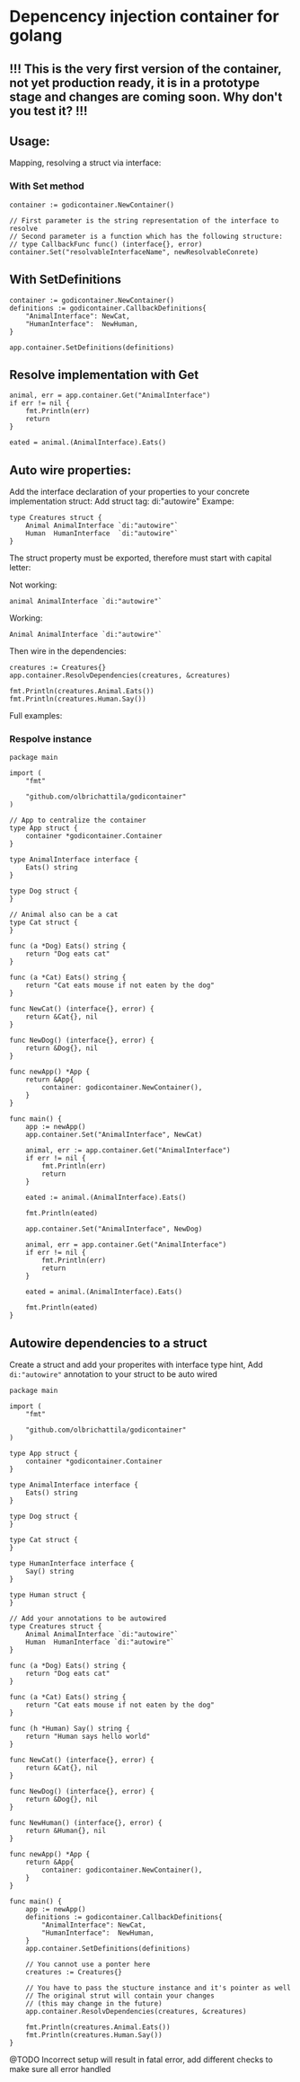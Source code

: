 # Depencency injection container for golang

## !!! This is the very first version of the container, not yet production ready, it is in a prototype stage and changes are coming soon. Why don't you test it?  !!!

## Usage:

Mapping, resolving a struct via interface:

### With Set method 
```
container := godicontainer.NewContainer()

// First parameter is the string representation of the interface to resolve
// Second parameter is a function which has the following structure:
// type CallbackFunc func() (interface{}, error)
container.Set("resolvableInterfaceName", newResolvableConrete)
```

## With SetDefinitions
```
container := godicontainer.NewContainer()
definitions := godicontainer.CallbackDefinitions{
	"AnimalInterface": NewCat,
	"HumanInterface":  NewHuman,
}

app.container.SetDefinitions(definitions)
```

## Resolve implementation with Get

```
animal, err = app.container.Get("AnimalInterface")
if err != nil {
	fmt.Println(err)
	return
}

eated = animal.(AnimalInterface).Eats()
```

## Auto wire properties:

Add the interface declaration of your properties to your concrete implementation struct: Add struct tag: di:"autowire"
Exampe:

```
type Creatures struct {
	Animal AnimalInterface `di:"autowire"`
	Human  HumanInterface  `di:"autowire"`
}
```

The struct property must be exported, therefore must start with capital letter:

Not working: 
```
animal AnimalInterface `di:"autowire"`
```
Working:
```
Animal AnimalInterface `di:"autowire"`
```

Then wire in the dependencies:
```
creatures := Creatures{}
app.container.ResolvDependencies(creatures, &creatures)

fmt.Println(creatures.Animal.Eats())
fmt.Println(creatures.Human.Say())
```

Full examples:

### Respolve instance
```
package main

import (
	"fmt"

	"github.com/olbrichattila/godicontainer"
)

// App to centralize the container
type App struct {
	container *godicontainer.Container
}

type AnimalInterface interface {
	Eats() string
}

type Dog struct {
}

// Animal also can be a cat
type Cat struct {
}

func (a *Dog) Eats() string {
	return "Dog eats cat"
}

func (a *Cat) Eats() string {
	return "Cat eats mouse if not eaten by the dog"
}

func NewCat() (interface{}, error) {
	return &Cat{}, nil
}

func NewDog() (interface{}, error) {
	return &Dog{}, nil
}

func newApp() *App {
	return &App{
		container: godicontainer.NewContainer(),
	}
}

func main() {
	app := newApp()
	app.container.Set("AnimalInterface", NewCat)

	animal, err := app.container.Get("AnimalInterface")
	if err != nil {
		fmt.Println(err)
		return
	}

	eated := animal.(AnimalInterface).Eats()

	fmt.Println(eated)

	app.container.Set("AnimalInterface", NewDog)

	animal, err = app.container.Get("AnimalInterface")
	if err != nil {
		fmt.Println(err)
		return
	}

	eated = animal.(AnimalInterface).Eats()

	fmt.Println(eated)
}
```

## Autowire dependencies to a struct

Create a struct and add your properites with interface type hint, 
Add `di:"autowire"` annotation to your struct to be auto wired


```
package main

import (
	"fmt"

	"github.com/olbrichattila/godicontainer"
)

type App struct {
	container *godicontainer.Container
}

type AnimalInterface interface {
	Eats() string
}

type Dog struct {
}

type Cat struct {
}

type HumanInterface interface {
	Say() string
}

type Human struct {
}

// Add your annotations to be autowired
type Creatures struct {
	Animal AnimalInterface `di:"autowire"`
	Human  HumanInterface `di:"autowire"`
}

func (a *Dog) Eats() string {
	return "Dog eats cat"
}

func (a *Cat) Eats() string {
	return "Cat eats mouse if not eaten by the dog"
}

func (h *Human) Say() string {
	return "Human says hello world"
}

func NewCat() (interface{}, error) {
	return &Cat{}, nil
}

func NewDog() (interface{}, error) {
	return &Dog{}, nil
}

func NewHuman() (interface{}, error) {
	return &Human{}, nil
}

func newApp() *App {
	return &App{
		container: godicontainer.NewContainer(),
	}
}

func main() {
	app := newApp()
	definitions := godicontainer.CallbackDefinitions{
		"AnimalInterface": NewCat,
		"HumanInterface":  NewHuman,
	}
	app.container.SetDefinitions(definitions)

	// You cannot use a ponter here
	creatures := Creatures{}

	// You have to pass the stucture instance and it's pointer as well
	// The original strut will contain your changes
	// (this may change in the future)
	app.container.ResolvDependencies(creatures, &creatures)

	fmt.Println(creatures.Animal.Eats())
	fmt.Println(creatures.Human.Say())
}
```

@TODO
Incorrect setup will result in fatal error, add different checks to make sure all error handled
